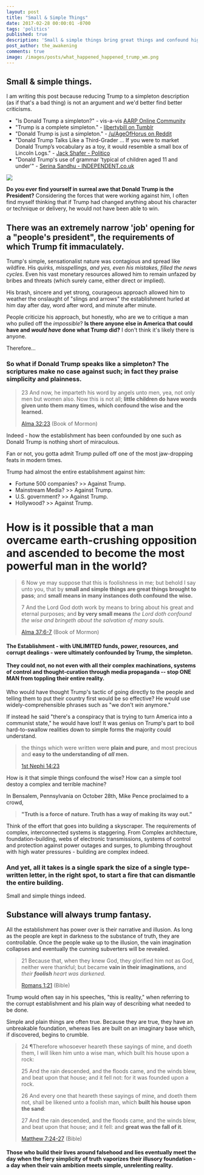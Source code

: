 ```yaml
---
layout: post
title: "Small & Simple Things"
date: 2017-02-28 00:00:01 -0700
tags: 'politics'
published: true
description: 'Small & simple things bring great things and confound high ones.'
post_author: the_awakening
comments: true
image: /images/posts/what_happened_happened_trump_wm.png
---
```


## Small & simple things.

I am writing this post because reducing Trump to a simpleton description (as if that's a bad thing) is not an argument and we'd better find better criticisms.

* "Is Donald Trump a simpleton?" - vis-a-vis [AARP Online Community][2]
* "Trump is a complete simpleton." - [libertybill on Tumblr][3]
* "Donald Trump is just a simpleton." - [/u/AgeOfHorus on Reddit][4]
* "Donald Trump Talks Like a Third-Grader ... If you were to market Donald Trump’s vocabulary as a toy, it would resemble a small box of Lincoln Logs." - [Jack Shafer - Politico][5]
* "Donald Trump's use of grammar 'typical of children aged 11 and under'" - [Serina Sandhu - INDEPENDENT.co.uk][6]

<img style="margin: auto; display: block;" src="{{site.baseurl}}/images/posts/what_happened_happened_trump_wm.png" />

**Do you ever find yourself in surreal awe that Donald Trump is the President?** Considering the forces that were working against him, I often find myself thinking that if Trump had changed anything about his character or technique or delivery, he would not have been able to win.

## There was an extremely narrow 'job' opening for a "people's president", the requirements of which Trump fit immaculately.

Trump's simple, sensationalist nature was contagious and spread like wildfire. His *quirks, misspellings, and yes, even his mistakes, filled the news cycles*. Even his vast monetary resources allowed him to remain unfazed by bribes and threats (which surely came, either direct or implied).

His brash, sincere and yet strong, courageous approach allowed him to weather the onslaught of "slings and arrows" the establishment hurled at him day after day, word after word, and minute after minute.

People criticize his approach, but honestly, who are we to critique a man who pulled off the *impossible*? **Is there anyone else in America that could have and *would have* done what Trump did?** I don't think it's likely there is anyone.

Therefore...

### So what if Donald Trump speaks like a simpleton? The scriptures make no case against such; in fact they praise simplicity and plainness.

> 23 And now, he imparteth his word by angels unto men, yea, not only men but women also. Now this is not all; **little children do have words given unto them many times, which confound the wise and the learned.**
> 
> [Alma 32:23][7] (Book of Mormon)

Indeed - how the establishment has been confounded by one such as Donald Trump is nothing short of miraculous.

Fan or not, you gotta admit Trump pulled off one of the most jaw-dropping feats in modern times.

Trump had almost the entire establishment against him:

* Fortune 500 companies? >> Against Trump.
* Mainstream Media? >> Against Trump.
* U.S. government? >> Against Trump.
* Hollywood? >> Against Trump.

# How is it possible that a man overcame earth-crushing opposition and ascended to become the most powerful man in the world?

> 6 Now ye may suppose that this is foolishness in me; but behold I say unto you, that by **small and simple things are great things brought to pass**; and **small means in many instances doth confound the wise.**
> 
> 7 And the Lord God doth work by means to bring about his great and eternal purposes; and **by very small means** *the Lord doth confound the wise and bringeth about the salvation of many souls.*
> 
> [Alma 37:6-7][1] (Book of Mormon)

#### The Establishment - with UNLIMITED funds, power, resources, and corrupt dealings - were ultimately **confounded** by Trump, the simpleton.<br><br>They could not, no not even with all their complex machinations, systems of control and thought-curation through media propaganda -- stop ONE MAN from toppling their entire reality.

Who would have thought Trump's tactic of going directly to the people and telling them to put their country first would be so effective? He would use widely-comprehensible phrases such as "we don't *win* anymore."

If instead he said "there's a conspiracy that is trying to turn America into a communist state," he would have lost! It was genius on Trump's part to boil hard-to-swallow realities down to simple forms the majority could understand.

> the things which were written were **plain and pure**, and most precious and **easy to the understanding of *all* men.**
> 
> [1st Nephi 14:23][14]

How is it that simple things confound the wise? How can a simple tool destoy a complex and terrible machine?

In Bensalem, Pennsylvania on October 28th, Mike Pence proclaimed to a crowd,

> **"Truth is a force of nature. Truth has a way of making its way out."**

Think of the effort that goes into building a skyscraper. The requirements of complex, interconnected systems is staggering. From Complex architecture, foundation-building, webs of electronic transmissions, systems of control and protection against power outages and surges, to plumbing throughout with high water pressures - building are complex indeed.

### And yet, **all it takes is a single spark** the size of a single type-written letter, in the right spot, to start a fire that can dismantle the entire building.

Small and simple things indeed.

## **Substance will always trump fantasy.**

All the establishment has power over is their narrative and illusion. As long as the people are kept in darkness to the substance of truth, they are controllable. Once the people wake up to the illusion, the vain imagination collapses and eventually the cunning subverters will be revealed.

> 21 Because that, when they knew God, they glorified him not as God, neither were thankful; but became **vain in their imaginations**, and *their **foolish** heart was darkened.*
> 
> [Romans 1:21][8] (Bible)

Trump would often say in his speeches, "this is reality," when referring to the corrupt establishment and his plain way of describing what needed to be done.

Simple and plain things are often true. Because they are true, they have an unbreakable foundation, whereas lies are built on an imaginary base which, if discovered, begins to crumble.

> 24 ¶Therefore whosoever heareth these sayings of mine, and doeth them, I will liken him unto a wise man, which built his house upon a rock:
> 
> 25 And the rain descended, and the floods came, and the winds blew, and beat upon that house; and it fell not: for it was founded upon a rock.
> 
> 26 And every one that heareth these sayings of mine, and doeth them not, shall be likened unto a foolish man, which **built his house upon the sand**:
> 
> 27 And the rain descended, and the floods came, and the winds blew, and beat upon that house; and it fell: and **great was the fall of it**.
> 
> [Matthew 7:24-27][9] (Bible)

#### Those who build their lives around falsehood and lies eventually meet the day when the fiery simplicity of truth vaporizes their illusory foundation - a day when their vain ambition meets simple, unrelenting reality.

[1]: https://www.lds.org/scriptures/bofm/alma/37.6-7?lang=eng#5
[2]: http://community.aarp.org/t5/Politics-Current-Events/IS-DONALD-TRUMP-A-SIMPLETON/td-p/1746105
[3]: https://libertybill.tumblr.com/post/126056656567/trump-is-a-complete-simpleton
[4]: https://www.reddit.com/r/unpopularopinion/comments/5fwwj0/donald_trump_is_just_a_simpleton/
[5]: http://www.politico.com/magazine/story/2015/08/donald-trump-talks-like-a-third-grader-121340
[6]: http://www.independent.co.uk/news/world/americas/us-elections/donald-trump-uses-language-typical-of-children-under-11-a6936256.html
[7]: https://www.lds.org/scriptures/bofm/alma/32.23?lang=eng#22
[8]: https://www.lds.org/scriptures/nt/rom/1.21?lang=eng#20
[9]: https://www.lds.org/scriptures/nt/matt/7.24-27?lang=eng#23
[10]: https://www.lds.org/scriptures/nt/2-thes/2.3?lang=eng#2
[11]: https://www.lds.org/scriptures/bofm/alma/37.45?lang=eng#44
[12]: https://www.lds.org/scriptures/bofm/1-ne/19.23?lang=eng#22
[13]: https://www.lds.org/scriptures/nt/rev/13.15?lang=eng#14
[14]: https://www.lds.org/scriptures/bofm/1-ne/14.23?lang=eng#22